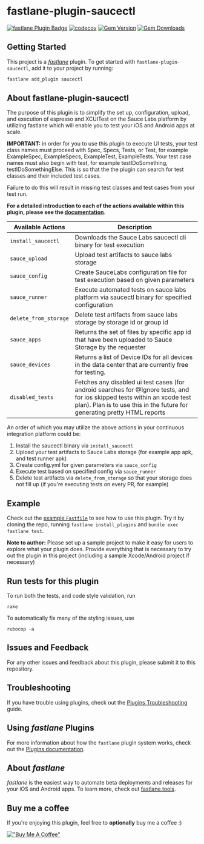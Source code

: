 # fastlane-plugin-saucectl

[![fastlane Plugin Badge](https://rawcdn.githack.com/fastlane/fastlane/master/fastlane/assets/plugin-badge.svg)](https://rubygems.org/gems/fastlane-plugin-saucectl)
[![codecov](https://codecov.io/gh/ianrhamilton/fastlane-plugin-rsaucectl/branch/main/graph/badge.svg?token=NSVhqgYFYv)](https://codecov.io/gh/ianrhamilton/fastlane-plugin-saucectl)
[![Gem Version](https://badge.fury.io/rb/fastlane-plugin-saucectl.svg)](https://badge.fury.io/rb/fastlane-plugin-saucectl)
[![Gem Downloads](https://img.shields.io/gem/dt/fastlane-plugin-saucectl?color=light-green)](https://img.shields.io/gem/dt/fastlane-plugin-saucectl)

## Getting Started

This project is a [_fastlane_](https://github.com/fastlane/fastlane) plugin. To get started with `fastlane-plugin-saucectl`, add it to your project by running:

```bash
fastlane add_plugin saucectl
```

## About fastlane-plugin-saucectl

The purpose of this plugin is to simplify the set up, configuration, upload, and execution of espresso and XCUITest on the Sauce Labs platform by utilizing fastlane which will enable you to test your iOS and Android apps at scale.

**IMPORTANT:** in order for you to use this plugin to execute UI tests, your test class names must proceed with Spec, Specs, Tests, or Test, for example ExampleSpec, ExampleSpecs, ExampleTest, ExampleTests. Your test case names must also begin with test, for example testIDoSomething, testIDoSomethingElse. This is so that the the plugin can search for test classes and their included test cases.

Failure to do this will result in missing test classes and test cases from your test run.

**For a detailed introduction to each of the actions available within this plugin, please see the [documentation](https://ianrhamilton.github.io/fastlane-plugin-saucectl/#fastlane-plugin-saucectl)**.

| Available Actions   | Description                                                                                                                                                                                            |
|---------------------|--------------------------------------------------------------------------------------------------------------------------------------------------------------------------------------------------------|
| `install_saucectl`    | Downloads the Sauce Labs saucectl cli binary for test execution                                                                                                                                        |
| `sauce_upload`        | Upload test artifacts to sauce labs storage                                                                                                                                                            | 
| `sauce_config`        | Create SauceLabs configuration file for test execution based on given parameters                                                                                                                       |
| `sauce_runner`        | Execute automated tests on sauce labs platform via saucectl binary for specified configuration                                                                                                         | 
| `delete_from_storage` | Delete test artifacts from sauce labs storage by storage id or group id                                                                                                                                |
| `sauce_apps`          | Returns the set of files by specific app id that have been uploaded to Sauce Storage by the requester                                                                                                  |
| `sauce_devices`       | Returns a list of Device IDs for all devices in the data center that are currently free for testing.                                                                                                   |
| `disabled_tests`      | Fetches any disabled ui test cases (for android searches for @Ignore tests, and for ios skipped tests within an xcode test plan). Plan is to use this in the future for generating pretty HTML reports | 

An order of which you may utilize the above actions in your continuous integration platform could be:
1. Install the saucectl binary via `install_saucectl`
2. Upload your test artifacts to Sauce Labs storage (for example app apk, and test runner apk)
3. Create config.yml for given parameters via `sauce_config` 
4. Execute test based on specified config via `sauce_runner`
5. Delete test artifacts via `delete_from_storage` so that your storage does not fill up (if you're executing tests on every PR, for example)

## Example

Check out the [example `Fastfile`](fastlane/Fastfile) to see how to use this plugin. Try it by cloning the repo, running `fastlane install_plugins` and `bundle exec fastlane test`.

**Note to author:** Please set up a sample project to make it easy for users to explore what your plugin does. Provide everything that is necessary to try out the plugin in this project (including a sample Xcode/Android project if necessary)

## Run tests for this plugin

To run both the tests, and code style validation, run

```
rake
```

To automatically fix many of the styling issues, use
```
rubocop -a
```

## Issues and Feedback

For any other issues and feedback about this plugin, please submit it to this repository.

## Troubleshooting

If you have trouble using plugins, check out the [Plugins Troubleshooting](https://docs.fastlane.tools/plugins/plugins-troubleshooting/) guide.

## Using _fastlane_ Plugins

For more information about how the `fastlane` plugin system works, check out the [Plugins documentation](https://docs.fastlane.tools/plugins/create-plugin/).

## About _fastlane_

_fastlane_ is the easiest way to automate beta deployments and releases for your iOS and Android apps. To learn more, check out [fastlane.tools](https://fastlane.tools).

## Buy me a coffee
If you're enjoying this plugin, feel free to **optionally** buy me a coffee :) 

[!["Buy Me A Coffee"](https://www.buymeacoffee.com/assets/img/custom_images/orange_img.png)](https://www.buymeacoffee.com/ianrhamilton)

